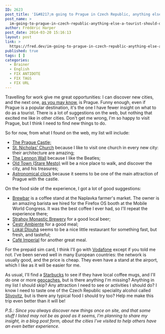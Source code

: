 ```yaml
---
ID: 2623
post_title: 'I&#8217;m going to Prague in Czech Republic, anything else a tourist should do?'
post_name: >
  im-going-to-prague-in-czech-republic-anything-else-a-tourist-should-do
author: Frédéric Harper
post_date: 2014-03-20 15:16:13
layout: post
link: >
  https://fred.dev/im-going-to-prague-in-czech-republic-anything-else-a-tourist-should-do/
published: true
tags: [ ]
categories:
  - Brainer
  - English
  - FIX ANTIDOTE
  - FIX TAGS
  - FIX URL
---
```

Travelling for work give me great opportunities: I can discover new cities, and the next one, <a title="I’ll speak at PragueJS, in Prague, Czech Republic" href="http://fred.dev/ill-speak-at-praguejs-in-prague-czech-republic/">as you may know</a>, is Prague. Funny enough, even if Prague is a popular destination, it's the one I have fewer insight on what to do as a tourist. There is a lot of suggestions on the web, but nothing that excited me like in other cities. Don't get me wrong, I'm so happy to visit Prague, but I think I need to find new things to do.

So for now, from what I found on the web, my list will include:
<ul>
 	<li><a title="The Prague Castle website" href="https://www.hrad.cz/en/prague-castle/prague-castle-tourist-information/visit-of-prague-castle.shtml">The Prague Castle;</a></li>
 	<li><a title="St. Nicholas' Church website" href="http://www.stnicholas.cz/en/">St. Nicholas' Church</a> because I like to visit one church in every new city: their architecture are amazing;</li>
 	<li><a title="The Lennon Wall Wikipedia page" href="https://en.wikipedia.org/wiki/Lennon_Wall">The Lennon Wall</a> because I like the Beatles;</li>
 	<li><a title="Old Town (Stare Mesto) website" href="https://www.czech.cz/en/Discover-CZ/Facts-about-the-Czech-Republic/Old-Town-%28Stare-Mesto%29">Old Town (Stare Mesto)</a> will be a nice place to walk, and discover the city, and his treasures;</li>
 	<li><a title="Prague Astronomical Clock Wikipedia page" href="https://en.wikipedia.org/wiki/Prague_astronomical_clock">Astronomical clock</a> because it seems to be one of the main attraction of Prague with the castle.</li>
</ul>
On the food side of the experience, I got a lot of good suggestions:
<ul>
 	<li><a title="Brewbar Facebook page" href="https://www.facebook.com/pages/Brewbar/491780760907331">Brewbar</a> is a coffee stand at the Naplavka farmer's market. The owner is an amazing barista we hired for the Firefox OS booth at the Mobile World Congress. It was the best coffee I ever had, so I'll repeat the experience there;</li>
 	<li><a title="Strahov Monastic Brewery website" href="https://www.klasterni-pivovar.cz/">Strahov Monastic Brewery</a> for a good local beer;</li>
 	<li><a title="Čestr Ambiente website" href="http://cestr.ambi.cz/en/">Čestr Ambiente</a> for a good meal;</li>
 	<li><a title="Lokál Dlouhá website" href="http://lokal-dlouha.ambi.cz/en/">Lokál Dlouhá</a> seems to be a nice little restaurant for something fast, but fresh, and tasteful;</li>
 	<li><a title="Café Imperial website" href="https://www.cafeimperial.cz/en/">Café Imperial</a> for another great meal.</li>
</ul>
For the prepaid sim card, I think I'll go with <a title="Vodafone Czech Republic website" href="https://www.vodafone.cz/en/">Vodafone</a> except if you told me not. I've been served well in many European countries: the network is usually good, and the price is cheap. They even have a stand at the airport, which I like as it will be easier for me.

As usual, I'll find a <a title="Czech Republic Starbucks" href="https://www.starbuckscoffee.cz/">Starbucks</a> to see if they have local coffee mugs, and I'll do one or more <a title="My Geocaching profile" href="https://www.geocaching.com/profile/?guid=7feede35-46e4-45da-a4d7-4c4bef7b729c">geocaches</a>, but is there anything I'm missing? Anything in my list I should skip? Any attraction I need to see or activities I should do? I know I need to taste one of the Czech Republic speciality alcohol called <a title="Slivovitz Wikipedia Article" href="https://en.wikipedia.org/wiki/Slivovitz">Slivovitz</a>, but is there any typical food I should try too? Help me make this trip even better than it will be!

<em>P.S.: Since you always discover new things once on site, and that some stuff I listed may not be as good as it seems, I'm planning to share my insight, in a blog post form, about the cities I've visited to help others have an even better experience.</em>